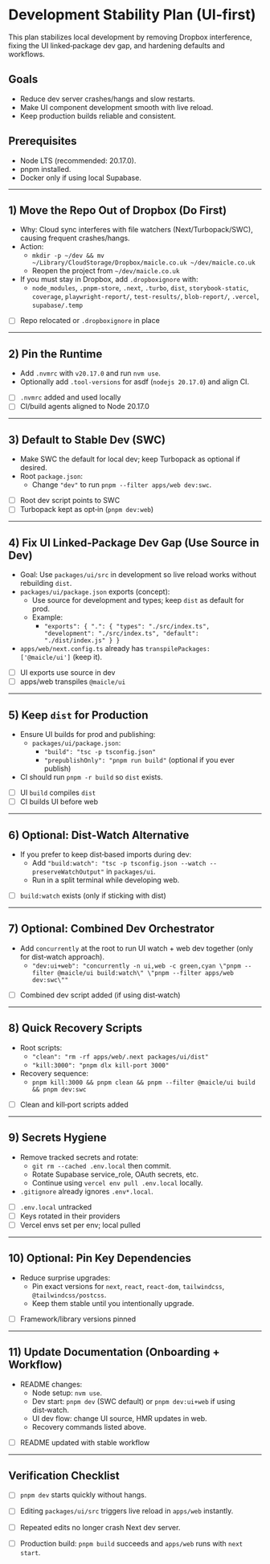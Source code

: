 # Development Stability Plan (UI‑first)

This plan stabilizes local development by removing Dropbox interference, fixing the UI linked‑package dev gap, and hardening defaults and workflows.

## Goals
- Reduce dev server crashes/hangs and slow restarts.
- Make UI component development smooth with live reload.
- Keep production builds reliable and consistent.

## Prerequisites
- Node LTS (recommended: 20.17.0).
- pnpm installed.
- Docker only if using local Supabase.

---

## 1) Move the Repo Out of Dropbox (Do First)
- Why: Cloud sync interferes with file watchers (Next/Turbopack/SWC), causing frequent crashes/hangs.
- Action:
  - `mkdir -p ~/dev && mv ~/Library/CloudStorage/Dropbox/maicle.co.uk ~/dev/maicle.co.uk`
  - Reopen the project from `~/dev/maicle.co.uk`
- If you must stay in Dropbox, add `.dropboxignore` with:
  - `node_modules`, `.pnpm-store`, `.next`, `.turbo`, `dist`, `storybook-static`, `coverage`, `playwright-report/`, `test-results/`, `blob-report/`, `.vercel`, `supabase/.temp`

- [ ] Repo relocated or `.dropboxignore` in place

---

## 2) Pin the Runtime
- Add `.nvmrc` with `v20.17.0` and run `nvm use`.
- Optionally add `.tool-versions` for asdf (`nodejs 20.17.0`) and align CI.

- [ ] `.nvmrc` added and used locally
- [ ] CI/build agents aligned to Node 20.17.0

---

## 3) Default to Stable Dev (SWC)
- Make SWC the default for local dev; keep Turbopack as optional if desired.
- Root `package.json`:
  - Change `"dev"` to run `pnpm --filter apps/web dev:swc`.

- [ ] Root dev script points to SWC
- [ ] Turbopack kept as opt‑in (`pnpm dev:web`)

---

## 4) Fix UI Linked‑Package Dev Gap (Use Source in Dev)
- Goal: Use `packages/ui/src` in development so live reload works without rebuilding `dist`.
- `packages/ui/package.json` exports (concept):
  - Use source for development and types; keep `dist` as default for prod.
  - Example:
    - `"exports": { ".": { "types": "./src/index.ts", "development": "./src/index.ts", "default": "./dist/index.js" } }`
- `apps/web/next.config.ts` already has `transpilePackages: ['@maicle/ui']` (keep it).

- [ ] UI exports use source in dev
- [ ] apps/web transpiles `@maicle/ui`

---

## 5) Keep `dist` for Production
- Ensure UI builds for prod and publishing:
  - `packages/ui/package.json`:
    - `"build": "tsc -p tsconfig.json"`
    - `"prepublishOnly": "pnpm run build"` (optional if you ever publish)
- CI should run `pnpm -r build` so `dist` exists.

- [ ] UI `build` compiles `dist`
- [ ] CI builds UI before web

---

## 6) Optional: Dist‑Watch Alternative
- If you prefer to keep dist‑based imports during dev:
  - Add `"build:watch": "tsc -p tsconfig.json --watch --preserveWatchOutput"` in `packages/ui`.
  - Run in a split terminal while developing web.

- [ ] `build:watch` exists (only if sticking with dist)

---

## 7) Optional: Combined Dev Orchestrator
- Add `concurrently` at the root to run UI watch + web dev together (only for dist‑watch approach).
  - `"dev:ui+web": "concurrently -n ui,web -c green,cyan \"pnpm --filter @maicle/ui build:watch\" \"pnpm --filter apps/web dev:swc\""`

- [ ] Combined dev script added (if using dist‑watch)

---

## 8) Quick Recovery Scripts
- Root scripts:
  - `"clean": "rm -rf apps/web/.next packages/ui/dist"`
  - `"kill:3000": "pnpm dlx kill-port 3000"`
- Recovery sequence:
  - `pnpm kill:3000 && pnpm clean && pnpm --filter @maicle/ui build && pnpm dev:swc`

- [ ] Clean and kill‑port scripts added

---

## 9) Secrets Hygiene
- Remove tracked secrets and rotate:
  - `git rm --cached .env.local` then commit.
  - Rotate Supabase service_role, OAuth secrets, etc.
  - Continue using `vercel env pull .env.local` locally.
- `.gitignore` already ignores `.env*.local`.

- [ ] `.env.local` untracked
- [ ] Keys rotated in their providers
- [ ] Vercel envs set per env; local pulled

---

## 10) Optional: Pin Key Dependencies
- Reduce surprise upgrades:
  - Pin exact versions for `next`, `react`, `react-dom`, `tailwindcss`, `@tailwindcss/postcss`.
  - Keep them stable until you intentionally upgrade.

- [ ] Framework/library versions pinned

---

## 11) Update Documentation (Onboarding + Workflow)
- README changes:
  - Node setup: `nvm use`.
  - Dev start: `pnpm dev` (SWC default) or `pnpm dev:ui+web` if using dist‑watch.
  - UI dev flow: change UI source, HMR updates in web.
  - Recovery commands listed above.

- [ ] README updated with stable workflow

---

## Verification Checklist
- [ ] `pnpm dev` starts quickly without hangs.
- [ ] Editing `packages/ui/src` triggers live reload in `apps/web` instantly.
- [ ] Repeated edits no longer crash Next dev server.
- [ ] Production build: `pnpm build` succeeds and `apps/web` runs with `next start`.

